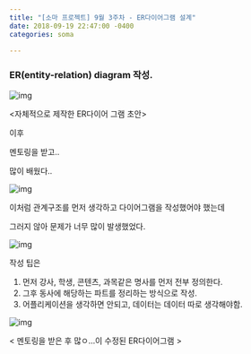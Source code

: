 ```yaml
---
title: "[소마 프로젝트] 9월 3주차 - ER다이어그램 설계"
date: 2018-09-19 22:47:00 -0400
categories: soma

---
```


### ER(entity-relation) diagram 작성.



![img](https://t1.daumcdn.net/cfile/tistory/9930A34E5BA252B525)

<자체적으로 제작한 ER다이어 그램 초안>





이후

멘토링을 받고..

많이 배웠다..









![img](https://t1.daumcdn.net/cfile/tistory/99EE864E5BA252B613)

이처럼 관계구조를 먼저 생각하고 다이어그램을 작성했어야 했는데

그러지 않아 문제가 너무 많이 발생했었다.







 ![img](https://t1.daumcdn.net/cfile/tistory/99A50C365BA253842F)

작성 팁은

1. 먼저 강사, 학생, 콘텐츠, 과목같은 명사를 먼저 전부 정의한다.
2. 그후 동사에 해당하는 파트를 정리하는 방식으로 작성.
3. 어플리케이션을 생각하면 안되고, 데이터는 데이터 따로 생각해야함.









![img](https://t1.daumcdn.net/cfile/tistory/99F7D24E5BA252B612)

< 멘토링을 받은 후 많ㅇ...이 수정된 ER다이어그램 >